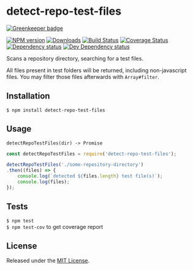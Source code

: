 # detect-repo-test-files

[![Greenkeeper badge](https://badges.greenkeeper.io/IndigoUnited/node-detect-repo-test-files.svg)](https://greenkeeper.io/)

[![NPM version][npm-image]][npm-url] [![Downloads][downloads-image]][npm-url] [![Build Status][travis-image]][travis-url] [![Coverage Status][coveralls-image]][coveralls-url] [![Dependency status][david-dm-image]][david-dm-url] [![Dev Dependency status][david-dm-dev-image]][david-dm-dev-url]

[npm-url]:https://npmjs.org/package/detect-repo-test-files
[downloads-image]:http://img.shields.io/npm/dm/detect-repo-test-files.svg
[npm-image]:http://img.shields.io/npm/v/detect-repo-test-files.svg
[travis-url]:https://travis-ci.org/IndigoUnited/node-detect-repo-test-files
[travis-image]:http://img.shields.io/travis/IndigoUnited/node-detect-repo-test-files/master.svg
[coveralls-url]:https://coveralls.io/r/IndigoUnited/node-detect-repo-test-files
[coveralls-image]:https://img.shields.io/coveralls/IndigoUnited/node-detect-repo-test-files/master.svg
[david-dm-url]:https://david-dm.org/IndigoUnited/node-detect-repo-test-files
[david-dm-image]:https://img.shields.io/david/IndigoUnited/node-detect-repo-test-files.svg
[david-dm-dev-url]:https://david-dm.org/IndigoUnited/node-detect-repo-test-files?type=dev
[david-dm-dev-image]:https://img.shields.io/david/dev/IndigoUnited/node-detect-repo-test-files.svg

Scans a repository directory, searching for a test files.

All files present in test folders will be returned, including non-javascript files. You may filter those files afterwards with `Array#filter`.


## Installation

`$ npm install detect-repo-test-files`


## Usage

`detectRepoTestFiles(dir) -> Promise`

```js
const detectRepoTestFiles = require('detect-repo-test-files');

detectRepoTestFiles('./some-repository-directory')
.then((files) => {
    console.log(`detected ${files.length} test file(s)`);
    console.log(files);
});
```


## Tests

`$ npm test`   
`$ npm test-cov` to get coverage report


## License

Released under the [MIT License](http://www.opensource.org/licenses/mit-license.php).
